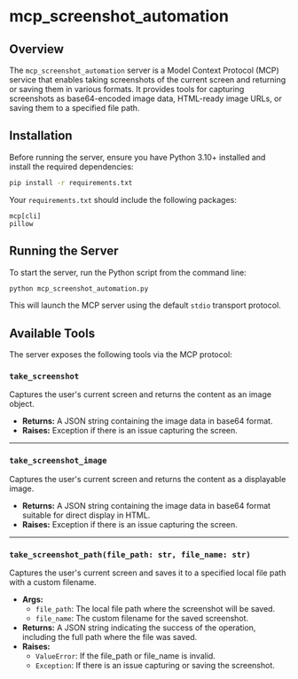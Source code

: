 # mcp_screenshot_automation

## Overview

The `mcp_screenshot_automation` server is a Model Context Protocol (MCP) service that enables taking screenshots of the current screen and returning or saving them in various formats. It provides tools for capturing screenshots as base64-encoded image data, HTML-ready image URLs, or saving them to a specified file path.

## Installation

Before running the server, ensure you have Python 3.10+ installed and install the required dependencies:

```bash
pip install -r requirements.txt
```

Your `requirements.txt` should include the following packages:

```
mcp[cli]
pillow
```

## Running the Server

To start the server, run the Python script from the command line:

```bash
python mcp_screenshot_automation.py
```

This will launch the MCP server using the default `stdio` transport protocol.

## Available Tools

The server exposes the following tools via the MCP protocol:

### `take_screenshot`

Captures the user's current screen and returns the content as an image object.

- **Returns:** A JSON string containing the image data in base64 format.
- **Raises:** Exception if there is an issue capturing the screen.

---

### `take_screenshot_image`

Captures the user's current screen and returns the content as a displayable image.

- **Returns:** A JSON string containing the image data in base64 format suitable for direct display in HTML.
- **Raises:** Exception if there is an issue capturing the screen.

---

### `take_screenshot_path(file_path: str, file_name: str)`

Captures the user's current screen and saves it to a specified local file path with a custom filename.

- **Args:**
  - `file_path`: The local file path where the screenshot will be saved.
  - `file_name`: The custom filename for the saved screenshot.
- **Returns:** A JSON string indicating the success of the operation, including the full path where the file was saved.
- **Raises:**
  - `ValueError`: If the file_path or file_name is invalid.
  - `Exception`: If there is an issue capturing or saving the screenshot.